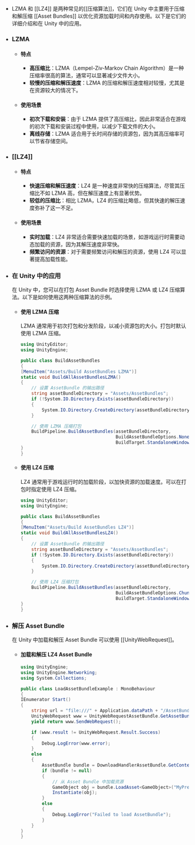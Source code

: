 - LZMA 和 [[LZ4]] 是两种常见的[[压缩算法]]，它们在 Unity 中主要用于压缩和解压缩 [[Asset Bundles]] 以优化资源加载时间和内存使用。以下是它们的详细介绍和在 Unity 中的应用。
- ### LZMA
	- #### 特点
		- **高压缩比**：LZMA（Lempel-Ziv-Markov Chain Algorithm）是一种压缩率很高的算法，通常可以显著减少文件大小。
		- **较慢的压缩和解压速度**：LZMA 的压缩和解压速度相对较慢，尤其是在资源较大的情况下。
	- #### 使用场景
		- **初次下载和安装**：由于 LZMA 提供了高压缩比，因此非常适合在游戏的初次下载和安装过程中使用，以减少下载文件的大小。
		- **离线存储**：LZMA 适合用于长时间存储的资源包，因为其高压缩率可以节省存储空间。
- ### [[LZ4]]
	- #### 特点
		- **快速压缩和解压速度**：LZ4 是一种速度非常快的压缩算法，尽管其压缩比不如 LZMA 高，但在解压速度上有显著优势。
		- **较低的压缩比**：相比 LZMA，LZ4 的压缩比略低，但其快速的解压速度弥补了这一不足。
	- #### 使用场景
		- **实时加载**：LZ4 非常适合需要快速加载的场景，如游戏运行时需要动态加载的资源，因为其解压速度非常快。
		- **频繁访问的资源**：对于需要频繁访问和解压的资源，使用 LZ4 可以显著提高加载性能。
- ### 在 Unity 中的应用
  在 Unity 中，您可以在打包 Asset Bundle 时选择使用 LZMA 或 LZ4 压缩算法。以下是如何使用这两种压缩算法的示例。
	- #### 使用 LZMA 压缩
	  LZMA 通常用于初次打包和分发阶段，以减小资源包的大小。打包时默认使用 LZMA 压缩。
	  ```csharp
	  using UnityEditor;
	  using UnityEngine;
	  
	  public class BuildAssetBundles
	  {
	  [MenuItem("Assets/Build AssetBundles LZMA")]
	  static void BuildAllAssetBundlesLZMA()
	  {
	      // 设置 AssetBundle 的输出路径
	      string assetBundleDirectory = "Assets/AssetBundles";
	      if (!System.IO.Directory.Exists(assetBundleDirectory))
	      {
	          System.IO.Directory.CreateDirectory(assetBundleDirectory);
	      }
	  
	      // 使用 LZMA 压缩打包
	      BuildPipeline.BuildAssetBundles(assetBundleDirectory,
	                                      BuildAssetBundleOptions.None,
	                                      BuildTarget.StandaloneWindows);
	  }
	  }
	  ```
	- #### 使用 LZ4 压缩
	  LZ4 通常用于游戏运行时的加载阶段，以加快资源的加载速度。可以在打包时指定使用 LZ4 压缩。
	  ```csharp
	  using UnityEditor;
	  using UnityEngine;
	  
	  public class BuildAssetBundles
	  {
	  [MenuItem("Assets/Build AssetBundles LZ4")]
	  static void BuildAllAssetBundlesLZ4()
	  {
	      // 设置 AssetBundle 的输出路径
	      string assetBundleDirectory = "Assets/AssetBundles";
	      if (!System.IO.Directory.Exists(assetBundleDirectory))
	      {
	          System.IO.Directory.CreateDirectory(assetBundleDirectory);
	      }
	  
	      // 使用 LZ4 压缩打包
	      BuildPipeline.BuildAssetBundles(assetBundleDirectory,
	                                      BuildAssetBundleOptions.ChunkBasedCompression,
	                                      BuildTarget.StandaloneWindows);
	  }
	  }
	  ```
- ### 解压 Asset Bundle
  在 Unity 中加载和解压 Asset Bundle 可以使用 [[UnityWebRequest]]。
	- #### 加载和解压 LZ4 Asset Bundle
	  ```csharp
	  using UnityEngine;
	  using UnityEngine.Networking;
	  using System.Collections;
	  
	  public class LoadAssetBundleExample : MonoBehaviour
	  {
	  IEnumerator Start()
	  {
	      string url = "file:///" + Application.dataPath + "/AssetBundles/mybundle";
	      UnityWebRequest www = UnityWebRequestAssetBundle.GetAssetBundle(url);
	      yield return www.SendWebRequest();
	  
	      if (www.result != UnityWebRequest.Result.Success)
	      {
	          Debug.LogError(www.error);
	      }
	      else
	      {
	          AssetBundle bundle = DownloadHandlerAssetBundle.GetContent(www);
	          if (bundle != null)
	          {
	              // 从 Asset Bundle 中加载资源
	              GameObject obj = bundle.LoadAsset<GameObject>("MyPrefab");
	              Instantiate(obj);
	          }
	          else
	          {
	              Debug.LogError("Failed to load AssetBundle");
	          }
	      }
	  }
	  }
	  ```